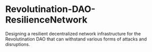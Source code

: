 # Revolutination-DAO-ResilienceNetwork
Designing a resilient decentralized network infrastructure for the Revolutination DAO that can withstand various forms of attacks and disruptions.

